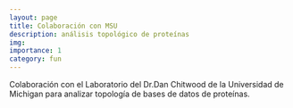 ```yaml
---
layout: page
title: Colaboración con MSU
description: análisis topológico de proteínas
img:
importance: 1
category: fun
---
```


Colaboración con el Laboratorio del Dr.Dan Chitwood de la Universidad de Michigan para analizar topología de bases de datos de proteínas.
